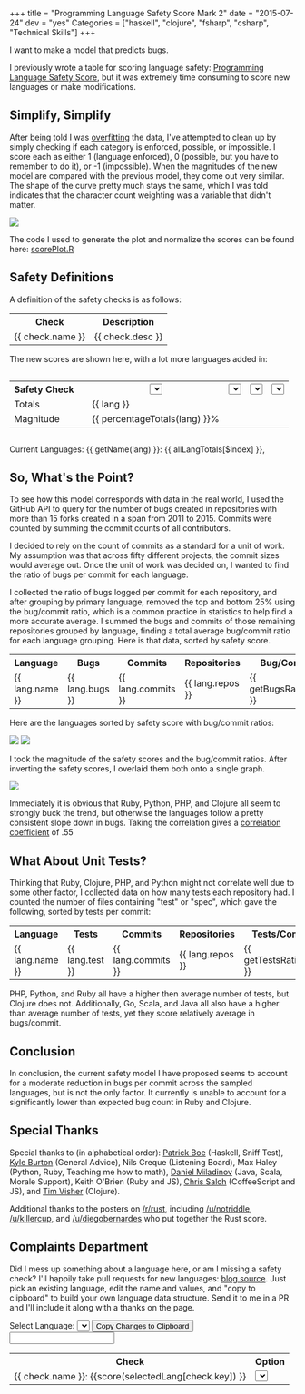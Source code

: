 +++
title = "Programming Language Safety Score Mark 2"
date = "2015-07-24"
dev = "yes"
Categories = ["haskell", "clojure", "fsharp", "csharp", "Technical Skills"]
+++

<script src="https://ajax.googleapis.com/ajax/libs/angularjs/1.3.14/angular.min.js"></script>
<script src="/javascripts/sliders2.js"></script>

I want to make a model that predicts bugs.

I previously wrote a table for scoring language safety:
<a href="/programming-language-safety-algorithm">Programming Language Safety Score</a>,
but it was extremely time consuming to score new languages or make modifications.

## Simplify, Simplify

After being told I was [overfitting](https://en.wikipedia.org/wiki/Overfitting)
the data, I've attempted to clean up by simply checking if each category is
enforced, possible, or impossible. I score each as either 1 (language enforced),
0 (possible, but you have to remember to do it), or -1 (impossible). When the
magnitudes of the new model are compared with the previous model, they come out
very similar. The shape of the curve pretty much stays the same, which I was
told indicates that the character count weighting was a variable that didn't
matter.

<img src="/images/rplot.jpg"></img>

The code I used to generate the plot and normalize the scores can be found here:
[scorePlot.R](https://github.com/steveshogren/datasciencecoursera/blob/817dec79e36b6e9a6c5a8fd5700aff7cc394b9d4/scoreplot.R)

## Safety Definitions

A definition of the safety checks is as follows:

<div ng-app="TableApp2">
<div ng-controller="TableCtrl">
<table class="langtable">
<tr><th>Check</th> <th>Description</th></tr>
<tr ng-repeat="check in langChecks">
<td>{{ check.name }} </td>
<td> {{ check.desc }}  </td>
</tr>
</table>

The new scores are shown here, with a lot more languages added in:

<p class="lead">
<div style="overflow-x:scroll">
<table class="langtable">
<tr>
<th>Safety Check</th>
<th></th>
<th>
<select ng-options="getName(lang) for lang in allLanguages" ng-model="languages[0]"></select>
</th>
<th>
<select ng-options="getName(lang) for lang in allLanguages" ng-model="languages[1]"></select>
</th>
<th>
<select ng-options="getName(lang) for lang in allLanguages" ng-model="languages[2]"></select>
</th>
<th>
<select ng-options="getName(lang) for lang in allLanguages" ng-model="languages[3]"></select>
</th>
</tr>
<tr ng-repeat="check in langChecks" score-row name="check.name" row-key="check.key"></tr>
<tr class="totals"><td>Totals</td>
<td></td>
<td ng-repeat="lang in langTotals track by $index">
{{ lang }}
</td>
</tr>
<tr class="totals"><td>Magnitude</td>
<td></td>
<td ng-repeat="lang in langTotals track by $index">
{{ percentageTotals(lang) }}%
</td>
</tr>
</table>
</div>

Current Languages:
<span ng-repeat="lang in allLanguages">
{{ getName(lang) }}: {{ allLangTotals[$index] }},
</select>


## So, What's the Point?

To see how this model corresponds with data in the real world, I used the GitHub
API to query for the number of bugs created in repositories with more than 15
forks created in a span from 2011 to 2015. Commits were counted by summing the
commit counts of all contributors.

I decided to rely on the count of commits as a standard for a unit of work. My
assumption was that across fifty different projects, the commit sizes would
average out. Once the unit of work was decided on, I wanted to find the ratio of
bugs per commit for each language.

I collected the ratio of bugs logged per commit for each repository, and after
grouping by primary language, removed the top and bottom 25% using the
bug/commit ratio, which is a common practice in statistics to help find a more
accurate average. I summed the bugs and commits of those remaining repositories
grouped by language, finding a total average bug/commit ratio for each language
grouping. Here is that data, sorted by safety score.

<table class="langtable">
<tr><th>Language</th>
<th>Bugs</th>
<th>Commits</th>
<th>Repositories</th>
<th>Bug/Commits</th>
<tr ng-repeat="lang in languageRatios">
<td>{{ lang.name }} </td>
<td>{{ lang.bugs }} </td>
<td>{{ lang.commits }} </td>
<td>{{ lang.repos }} </td>
<td>{{ getBugsRatio(lang) }} </td>
</tr>
</table>

Here are the languages sorted by safety score with bug/commit ratios:

<img src="/images/errorChart.jpg"></img>
<img src="/images/bugsAverage.jpg"></img>

I took the magnitude of the safety scores and the bug/commit ratios. After
inverting the safety scores, I overlaid them both onto a single graph.

<img src="/images/bothMags.jpg"></img>

Immediately it is obvious that Ruby, Python, PHP, and Clojure all seem to strongly
buck the trend, but otherwise the languages follow a pretty consistent slope
down in bugs. Taking the correlation gives a
[correlation coefficient](https://en.wikipedia.org/wiki/Pearson_product-moment_correlation_coefficient)
of .55

## What About Unit Tests?

Thinking that Ruby, Clojure, PHP, and Python might not correlate well due to some
other factor, I collected data on how many tests each repository had. I counted
the number of files containing "test" or "spec", which gave the following,
sorted by tests per commit:

<table class="langtable">
<tr><th>Language</th>
<th>Tests</th>
<th>Commits</th>
<th>Repositories</th>
<th>Tests/Commits</th></tr>
<tr ng-repeat="lang in sorter(languageRatios)">
<td>{{ lang.name }} </td>
<td>{{ lang.test }} </td>
<td>{{ lang.commits }} </td>
<td>{{ lang.repos }} </td>
<td>{{ getTestsRatio(lang) }} </td>
</tr>
</table>

PHP, Python, and Ruby all have a higher then average number of tests, but
Clojure does not. Additionally, Go, Scala, and Java all also have a higher than
average number of tests, yet they score relatively average in bugs/commit.

## Conclusion

In conclusion, the current safety model I have proposed seems to account for a
moderate reduction in bugs per commit across the sampled languages, but is not
the only factor. It currently is unable to account for a significantly lower
than expected bug count in Ruby and Clojure.

## Special Thanks

Special thanks to (in alphabetical order):
[Patrick Boe](https://twitter.com/traffichazard/) (Haskell, Sniff Test),
[Kyle Burton](http://asymmetrical-view.com/) (General Advice),
Nils Creque (Listening Board),
Max Haley (Python, Ruby, Teaching me how to math),
[Daniel Miladinov](https://github.com/danielmiladinov) (Java, Scala, Morale Support),
Keith O'Brien (Ruby and JS),
[Chris Salch](https://github.com/arlaneenalra) (CoffeeScript and JS),
and [Tim Visher](https://github.com/timvisher) (Clojure).

Additional thanks to the posters on
[/r/rust](https://www.reddit.com/r/rust/comments/3egx49/language_safety_score_mark_2/),
including [/u/notriddle](https://www.reddit.com/user/notriddle),
[/u/killercup](https://www.reddit.com/user/killercup), and
[/u/diegobernardes](https://www.reddit.com/user/diegobernardes) who put together the Rust score.


## Complaints Department

Did I mess up something about a language here, or am I missing a safety check? I'll happily take pull
requests for new languages:
[blog source](https://github.com/steveshogren/blog-source/blob/master/source/javascripts/sliders2.js). Just
pick an existing language, edit the name and values, and "copy to clipboard" to
build your own language data structure. Send it to me in a PR and I'll include
it along with a thanks on the page.

<div ng-show="showRealName">
<span>Select Language:
<select ng-options="lang.name for lang in allLanguages" ng-model="selectedLang"></select>
<button ng-click="copyToClipboard(selectedLang)">Copy Changes to Clipboard</button>
</span>
<span><input ng-model="selectedLang.name"></input></span>
<table class="langtable">
<tr><th>Check</th><th>Option</th></tr>
<tr ng-repeat="check in langChecks">
<td style="background-color:{{scoreClass(score(selectedLang[check.key]))}} ">
{{ check.name }}: {{score(selectedLang[check.key]) }}
</td>
<td>
<select ng-options="enforcedNice(e) for e in enforcedTypes" ng-model="selectedLang[check.key].enforced"></select>
</td>
</tr>
</table>
</div>
</div>
</div>
</div>
